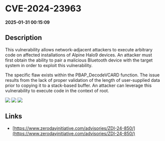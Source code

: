 # CVE-2024-23963

**2025-01-31 00:15:09**

## Description
This vulnerability allows network-adjacent attackers to execute arbitrary code on affected installations of Alpine Halo9 devices. An attacker must first obtain the ability to pair a malicious Bluetooth device with the target system in order to exploit this vulnerability.

The specific flaw exists within the PBAP_DecodeVCARD function. The issue results from the lack of proper validation of the length of user-supplied data prior to copying it to a stack-based buffer. An attacker can leverage this vulnerability to execute code in the context of root.

![](https://img.shields.io/static/v1?label=Score&message=8.8&color=red)
![](https://img.shields.io/static/v1?label=Severity&message=HIGH&color=red)
![](https://img.shields.io/static/v1?label=CWE&message=RCE&color=green)

## Links
- [https://www.zerodayinitiative.com/advisories/ZDI-24-850/](https://www.zerodayinitiative.com/advisories/ZDI-24-850/)
